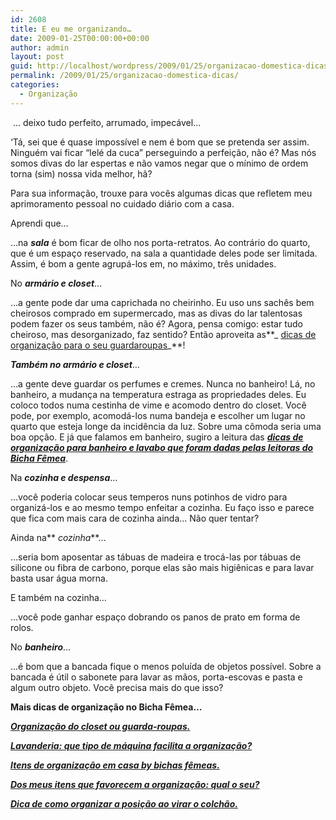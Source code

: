 ```yaml
---
id: 2608
title: E eu me organizando…
date: 2009-01-25T00:00:00+00:00
author: admin
layout: post
guid: http://localhost/wordpress/2009/01/25/organizacao-domestica-dicas/
permalink: /2009/01/25/organizacao-domestica-dicas/
categories:
  - Organização
---
```

 … deixo tudo perfeito, arrumado, impecável&#8230;

‘Tá, sei que é quase impossível e nem é bom que se pretenda ser assim. Ninguém vai ficar “lelé da cuca” perseguindo a perfeição, não é? Mas nós somos divas do lar espertas e não vamos negar que o mínimo de ordem torna (sim) nossa vida melhor, hã?

Para sua informação, trouxe para vocês algumas dicas que refletem meu aprimoramento pessoal no cuidado diário com a casa.

Aprendi que&#8230;

&#8230;na **_sala_** é bom ficar de olho nos porta-retratos. Ao contrário do quarto, que é um espaço reservado, na sala a quantidade deles pode ser limitada. Assim, é bom a gente agrupá-los em, no máximo, três unidades.

No **_armário e closet_**&#8230;

…a gente pode dar uma caprichada no cheirinho. Eu uso uns sachês bem cheirosos comprado em supermercado, mas as divas do lar talentosas podem fazer os seus também, não é? Agora, pensa comigo: estar tudo cheiroso, mas desorganizado, faz sentido? Então aproveita as**_ <a href="http://www.trololodemulher.com.br/2010/07/02/organizacao-guarda-roupa/" target="_self">dicas de organização para o seu guardaroupas</a>_**!

**_Também no armário e closet_**&#8230;

&#8230;a gente deve guardar os perfumes e cremes. Nunca no banheiro! Lá, no banheiro, a mudança na temperatura estraga as propriedades deles. Eu coloco todos numa cestinha de vime e acomodo dentro do closet. Você pode, por exemplo, acomodá-los numa bandeja e escolher um lugar no quarto que esteja longe da incidência da luz. Sobre uma cômoda seria uma boa opção. E já que falamos em banheiro, sugiro a leitura das **_<a href="http://www.trololodemulher.com.br/2009/03/04/lavabo-banheiro-decoracao/" target="_self">dicas de organização para banheiro e lavabo que foram dadas pelas leitoras do Bicha Fêmea</a>_**.

Na **_cozinha e despensa_**&#8230;

&#8230;você poderia colocar seus temperos nuns potinhos de vidro para organizá-los e ao mesmo tempo enfeitar a cozinha. Eu faço isso e parece que fica com mais cara de cozinha ainda&#8230; Não quer tentar?

Ainda na** _cozinha_**&#8230;

&#8230;seria bom aposentar as tábuas de madeira e trocá-las por tábuas de silicone ou fibra de carbono, porque elas são mais higiênicas e para lavar basta usar água morna.

E também na cozinha&#8230;

&#8230;você pode ganhar espaço dobrando os panos de prato em forma de rolos.  [](http://www.trololodemulher.com.br/blog/wp-content/uploads/2009/01/kit20banheiro202.jpg)

No **_banheiro_**&#8230;

&#8230;é bom que a bancada fique o menos poluída de objetos possível. Sobre a bancada é útil o sabonete para lavar as mãos, porta-escovas e pasta e algum outro objeto. Você precisa mais do que isso?

**Mais dicas de organização no Bicha Fêmea&#8230;**

**_<a href="http://www.trololodemulher.com.br/2010/07/02/organizacao-guarda-roupa/" target="_self">Organização do closet ou guarda-roupas.</a>_**

**_<a href="http://www.trololodemulher.com.br/2010/04/14/organizacao-lavanderia-maquina/" target="_self">Lavanderia: que tipo de máquina facilita a organização?</a>_**

**_<a href="http://www.trololodemulher.com.br/2010/01/21/itens-organizacao-casa/" target="_self">Itens de organização em casa by bichas fêmeas.</a>_**

**_<a href="http://www.trololodemulher.com.br/2010/01/19/itens-organizacao-casa-2/" target="_self">Dos meus itens que favorecem a organização: qual o seu?</a>_**

**_<a href="http://www.trololodemulher.com.br/2009/12/15/dica-como-virar-colchao/" target="_self">Dica de como organizar a posição ao virar o colchão.</a>_**